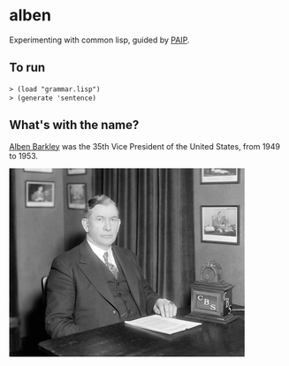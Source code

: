 # alben

Experimenting with common lisp, guided by [PAIP](http://norvig.com/paip.html).

## To run

```
> (load "grammar.lisp")
> (generate 'sentence)

```

## What's with the name?

[Alben Barkley](https://en.wikipedia.org/wiki/Alben_W._Barkley) was the 35th Vice President of the United States, from 1949 to 1953.

<img src="doc/alben.jpg" width="426" height="341"/>
